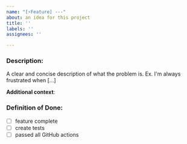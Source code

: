 ```yaml
---
name: "[⚡Feature] ---"
about: an idea for this project
title: ''
labels: ''
assignees: ''

---
```


### Description:
A clear and concise description of what the problem is. Ex. I'm always frustrated when [...]

**Additional context**:

### Definition of Done:
- [ ] feature complete
- [ ] create tests
- [ ]  passed all GitHub actions
